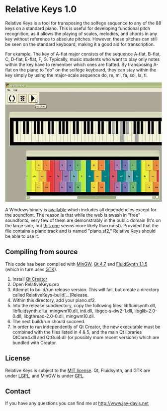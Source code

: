 # Relative Keys 1.0

Relative Keys is a tool for transposing the solfege sequence to any of the 88 keys on a standard piano. This is useful for developing functional pitch recognition, as it allows the playing of scales, melodies, and chords in any key without reference to absolute pitches. However, these pitches can still be seen on the standard keyboard, making it a good aid for transcription.

For example, The key of A-flat major consists of the sequence A-flat, B-flat, C, D-flat, E-flat, F, G. Typically, music students who want to play only notes within the key have to remember which ones are flatted. By transposing A-flat on the piano to "do" on the solfège keyboard, they can stay within the key simply by using the major-scale sequence do, re, mi, fa, sol, la, ti. 


![screenshot](./relkeys_screenshot.jpg)


A Windows binary is [available](http://www.github.com/planarian/relative_keys_bin) which includes all dependencies except for the soundfont. The reason is that while the web is awash in "free" soundfonts, very few of them are demonstrably in the public domain (It's on the large side, but [this one](http://www.schristiancollins.com/generaluser.php) seems more likely than most). Provided that the file contains a piano track and is named "piano.sf2," Relative Keys should be able to use it.


## Compiling from source

This code has been compiled with [MinGW](http://www.mingw.org/), [Qt 4.7](http://www.qt.io/developers/) and [FluidSynth 1.1.5](http://www.fluidsynth.org/) (which in turn uses [GTK](http://www.gtk.org/)).

1. Install [Qt Creator](https://www.qt.io/download-open-source/#section-6)
2. Open RelativeKeys.pro
3. Attempt to build/run release version. This will fail, but create a directory called RelativeKeys-build[...]Release.
4. Within this directory, add your piano.sf2.
5. Into the release subdirectory, copy the following files: libfluidsynth.dll, libfluidsynth.dll.a, mingwm10.dll, intl.dll, libgcc-s-dw2-1.dll, libglib-2.0-0.dll, libgthread-2.0-0.dll, mingwm10.dll.
6. The next build/run should succeed.
7. In order to run independently of Qt Creator, the new executable must be combined with the files listed in 4 & 5, and the main Qt libraries QtCore4.dll and QtGui4.dll (or possibly more recent versions) which are bundled with Creator.


## License

Relative Keys is subject to the [MIT license](http://opensource.org/licenses/MIT). Qt, Fluidsynth, and GTK are under [LGPL](https://www.gnu.org/copyleft/lesser.html), and MinGW is under [GPL](https://gnu.org/licenses/gpl.html).


## Contact

If you have any questions you can find me at http://www.jay-davis.net


